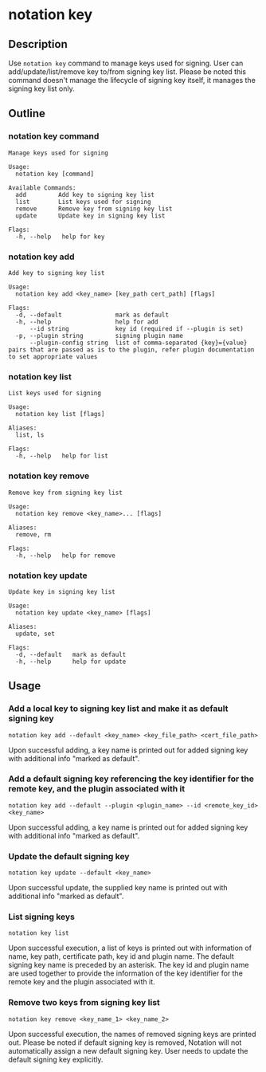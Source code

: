 # notation key

## Description

Use ```notation key``` command to manage keys used for signing. User can add/update/list/remove key to/from signing key list. Please be noted this command doesn't manage the lifecycle of signing key itself, it manages the signing key list only.

## Outline

### notation key command

```text
Manage keys used for signing

Usage:
  notation key [command]

Available Commands:
  add         Add key to signing key list
  list        List keys used for signing
  remove      Remove key from signing key list
  update      Update key in signing key list

Flags:
  -h, --help   help for key
```

### notation key add

```text
Add key to signing key list

Usage:
  notation key add <key_name> [key_path cert_path] [flags]

Flags:
  -d, --default               mark as default
  -h, --help                  help for add
      --id string             key id (required if --plugin is set)
  -p, --plugin string         signing plugin name
      --plugin-config string  list of comma-separated {key}={value} pairs that are passed as is to the plugin, refer plugin documentation to set appropriate values
```

### notation key list

```text
List keys used for signing

Usage:
  notation key list [flags]

Aliases:
  list, ls

Flags:
  -h, --help   help for list

```

### notation key remove

```text
Remove key from signing key list

Usage:
  notation key remove <key_name>... [flags]

Aliases:
  remove, rm

Flags:
  -h, --help   help for remove
```

### notation key update

```text
Update key in signing key list

Usage:
  notation key update <key_name> [flags]

Aliases:
  update, set

Flags:
  -d, --default   mark as default
  -h, --help      help for update

```

## Usage

### Add a local key to signing key list and make it as default signing key

```shell
notation key add --default <key_name> <key_file_path> <cert_file_path> 
```

Upon successful adding, a key name is printed out for added signing key with additional info "marked as default".

### Add a default signing key referencing the key identifier for the remote key, and the plugin associated with it

```shell
notation key add --default --plugin <plugin_name> --id <remote_key_id> <key_name>
```

Upon successful adding, a key name is printed out for added signing key with additional info "marked as default".

### Update the default signing key

```shell
notation key update --default <key_name>
```

Upon successful update, the supplied key name is printed out with additional info "marked as default".

### List signing keys

```text
notation key list
```

Upon successful execution, a list of keys is printed out with information of name, key path, certificate path, key id and plugin name. The default signing key name is preceded by an asterisk. The key id and plugin name are used together to provide the information of the key identifier for the remote key and the plugin associated with it.

### Remove two keys from signing key list

```shell
notation key remove <key_name_1> <key_name_2>
```

Upon successful execution, the names of removed signing keys are printed out. Please be noted if default signing key is removed, Notation will not automatically assign a new default signing key. User needs to update the default signing key explicitly.
